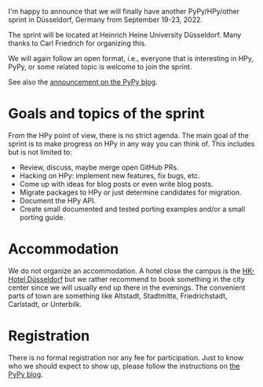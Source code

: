 <!--
.. title: Dusseldorf PyPy/HPy/other sprint Sept 19-23, 2022
.. slug: dusseldorf-sprint-2022
.. date: 2022-07-29 10:00:00 UTC
.. author: fangerer
.. tags:
.. category:
.. link:
.. description:
.. type: text
-->

I'm happy to announce that we will finally have another PyPy/HPy/other sprint
in Düsseldorf, Germany from September 19-23, 2022.

The sprint will be located at Heinrich Heine University Düsseldorf. Many
thanks to Carl Friedrich for organizing this.

We will again follow an open format, i.e., everyone that is interesting in HPy,
PyPy, or some related topic is welcome to join the sprint.

See also the
[announcement on the PyPy blog](https://www.pypy.org/posts/2022/07/ddorf-sprint-sep-2022.html).

<!--TEASER_END-->

# Goals and topics of the sprint

From the HPy point of view, there is no strict agenda. The main goal of the
sprint is to make progress on HPy in any way you can think of.
This includes but is not limited to:

- Review, discuss, maybe merge open GitHub PRs.
- Hacking on HPy: implement new features, fix bugs, etc.
- Come up with ideas for blog posts or even write blog posts.
- Migrate packages to HPy or just determine candidates for migration.
- Document the HPy API.
- Create small documented and tested porting examples and/or a small porting
  guide.

# Accommodation

We do not organize an accommodation. A hotel close the campus is the
[HK-Hotel Düsseldorf](https://hk-hotels-duesseldorf.de/?lang=en) but we rather
recommend to book something in the city center since we will usually end up
there in the evenings. The convenient parts of town are something like
Altstadt, Stadtmitte, Friedrichstadt, Carlstadt, or Unterbilk.

# Registration

There is no formal registration nor any fee for participation. Just to know who
we should expect to show up, please follow the instructions on
[the PyPy blog](https://www.pypy.org/posts/2022/07/ddorf-sprint-sep-2022.html).
